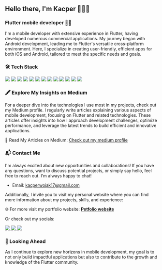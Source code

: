 ## Hello there, I'm Kacper 👨🏻‍💻

### Flutter mobile developer 💙📱

I'm a mobile developer with extensive experience in Flutter, having developed numerous commercial applications. My journey began with Android development, leading me to Flutter's versatile cross-platform environment. Here, I specialize in creating user-friendly, efficient apps for both iOS and Android, tailored to meet the specific needs and goals.

### 🛠 Tech Stack

<div>

<img src="https://img.shields.io/badge/Flutter-02569B?style=for-the-badge&logo=flutter&logoColor=white" />
<img src="https://img.shields.io/badge/Dart-0175C2?style=for-the-badge&logo=dart&logoColor=white" />
<img src="https://img.shields.io/badge/Android-30ba6e?style=for-the-badge&logo=android&logoColor=white" />
<img src="https://img.shields.io/badge/Android_Studio-269e5c?style=for-the-badge&logo=android-studio&logoColor=white" />
<img src="https://img.shields.io/badge/Google_Play-414141?style=for-the-badge&logo=google-play&logoColor=white" />
<img src="https://img.shields.io/badge/iOS-000000?style=for-the-badge&logo=ios&logoColor=white" />
<img src="https://img.shields.io/badge/Xcode-007ACC?style=for-the-badge&logo=Xcode&logoColor=white" />
<img src="https://img.shields.io/badge/App_Store-0D96F6?style=for-the-badge&logo=app-store&logoColor=white"/> <img src="https://img.shields.io/badge/fastlane-123456?style=for-the-badge&logo=fastlane&logoColor=white" />
<img src="https://img.shields.io/badge/Firebase-EB743B?style=for-the-badge&logo=Firebase&logoColor=white" />
<img src="https://img.shields.io/badge/nestjs-%23E0234E.svg?style=for-the-badge&logo=nestjs&logoColor=white" />
<img src="https://img.shields.io/badge/GIT-E44C30?style=for-the-badge&logo=git&logoColor=white" /> 
<img src="https://img.shields.io/badge/Figma-242424?style=for-the-badge&logo=figma&logoColor=white" />

</div>

### 🖋️ Explore My Insights on Medium

For a deeper dive into the technologies I use most in my projects, check out my Medium profile. I regularly write articles explaining various aspects of mobile development, focusing on Flutter and related technologies. These articles offer insights into how I approach development challenges, optimize performance, and leverage the latest trends to build efficient and innovative applications.

🔗 Read My Articles on Medium: [Check out my medium profile](https://gonciu.medium.com)

### 📬 Contact Me

I'm always excited about new opportunities and collaborations! If you have any questions, want to discuss potential projects, or simply say hello, feel free to reach out. I'm always happy to chat!

- Email: [kacperwojak17@gmail.com](mailto:kacperwojak17@gmail.com)

Additionally, I invite you to visit my personal website where you can find more information about my projects, skills, and experience:

🌐 For more visit my portfolio website: <b>[Potfolio website](https://portfolio-phi-five-57.vercel.app/)</b>

Or check out my socials:

<div>
  <a href="https://www.linkedin.com/in/kacper-wojak">
    <img src="https://img.shields.io/badge/LinkedIn-0077B5?style=for-the-badge&logo=linkedin&logoColor=white"/>
  </a>
  <a href="https://www.reddit.com/user/FYEF">
   <img src="https://img.shields.io/badge/Reddit-FF4500?style=for-the-badge&logo=reddit&logoColor=white"/>
  </a>
   <a href="https://gonciu.medium.com">
   <img src="https://img.shields.io/badge/Medium-12100E?style=for-the-badge&logo=medium&logoColor=white"/>
  </a>
<div>

### 🚀 Looking Ahead

As I continue to explore new horizons in mobile development, my goal is to not only build impactful applications but also to contribute to the growth and knowledge of the Flutter community.

